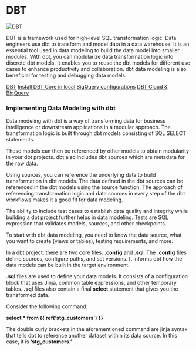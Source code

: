 # DBT

![DBT](https://www.getdbt.com/ui/img/png/analytics-engineering-dbt.png)  

DBT is a framework used for high-level SQL transformation logic. Data engineers use dbt to transform and model data in a data warehouse. It is an essential tool used in data modeling to build the data model into smaller modules. With dbt, you can modularize data transformation logic into discrete dbt models. It enables you to reuse the dbt models for different use cases to enhance productivity and collaboration. dbt data modeling is also beneficial for testing and debugging data models.

[DBT](https://www.getdbt.com/)
[Install DBT Core in local](https://docs.getdbt.com/docs/core/installation)
[BigQuery configurations](https://docs.getdbt.com/reference/resource-configs/bigquery-configs)
[DBT Cloud & BigQuery](https://docs.getdbt.com/quickstarts/bigquery?step=15)

### Implementing Data Modeling with dbt
Data modeling with dbt is a way of transforming data for business intelligence or downstream applications in a modular approach. The transformation logic is built through dbt models consisting of SQL SELECT statements. 

These models can then be referenced by other models to obtain modularity in your dbt projects. dbt also includes dbt sources which are metadata for the raw data. 

Using sources, you can reference the underlying data to build transformation in dbt models. The data defined in the dbt sources can be referenced in the dbt models using the source function. The approach of referencing transformation logic and data sources in every step of the dbt workflows makes it a good fit for data modeling.

The ability to include test cases to establish data quality and integrity while building a dbt project further helps in data modeling. Tests are SQL expression that validates models, sources, and other checkpoints. 

To start with dbt data modeling, you need to know the data source, what you want to create (views or tables), testing requirements, and more. 

In a dbt project, there are two core files: <b>.config</b> and <b>.sql</b>. The <b>.config</b> files define sources, configure paths, and set versions. It informs dbt how the data models can be built in the target environment. 

<b>.sql</b> files are used to define your data models. It consists of a configuration block that uses Jinja, common table expressions, and other temporary tables. <b>.sql</b> files also contain a final <b>select</b> statement that gives you the transformed data.

Consider the following command:

<b>select * from {{ ref(‘stg_customers’) }}</b>

The double curly brackets in the aforementioned command are jinja syntax that tells dbt to reference another dataset within its data source. In this case, it is <b>‘stg_customers.’</b>

